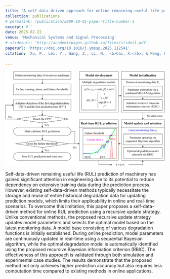 ```yaml
---
title: "A self-data-driven approach for online remaining useful life prediction of machinery using a recursive update strategy"
collection: publications
# permalink: /publication/2009-10-01-paper-title-number-1
excerpt: #''
date: 2025-02-22
venue: 'Mechanical Systems and Signal Processing'
# slidesurl: 'http://academicpages.github.io/files/slides1.pdf'
paperurl: 'https://doi.org/10.1016/j.ymssp.2025.112541'
citation: 'Xu, P., Lei, Y., Wang, Z., Li, N., <b>Cai, X.</b>, & Feng, K. (2025). A self-data-driven approach for online remaining useful life prediction of machinery using a recursive update strategy. <i>Mechanical Systems and Signal Processing</i>, doi: https://doi.org/10.1016/j.ymssp.2025.112541.'

---
```

<img src='/images/Pub/Pub-6.jpg' alt="">

Self-data-driven remaining useful life (RUL) prediction of machinery has gained significant attention in engineering due to its potential to reduce dependency on extensive training data during the prediction process. However, existing self-data-driven methods typically necessitate the storage and reuse of entire historical degradation data for updating prediction models, which limits their applicability in online and real-time scenarios. To overcome this limitation, this paper proposes a self-data-driven method for online RUL prediction using a recursive update strategy. Unlike conventional methods, the proposed recursive update strategy updates model parameters and selects the optimal model based on the latest monitoring data. A model base consisting of various degradation functions is initially established. During online prediction, model parameters are continuously updated in real-time using a sequential Bayesian algorithm, while the optimal degradation model is automatically identified using the proposed recursive Bayesian information criterion (RBIC). The effectiveness of this approach is validated through both simulation and experimental case studies. The results demonstrate that the proposed method not only achieves higher prediction accuracy but also requires less computation time compared to existing methods in online applications.